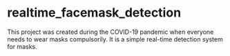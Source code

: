 # realtime_facemask_detection
This project was created during the COVID-19 pandemic when everyone needs to wear masks compulsorily. It is a simple real-time detection system for masks.
